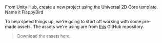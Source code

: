 




From Unity Hub, create a new project using the Universal 2D Core template.
Name it FlappyBird

To help speed things up, we're going to start off working with some pre-made assets. The assets we're using are from 
[this](https://github.com/samuelcust/flappy-bird-assets) GitHub repository.


> Download the assets here.